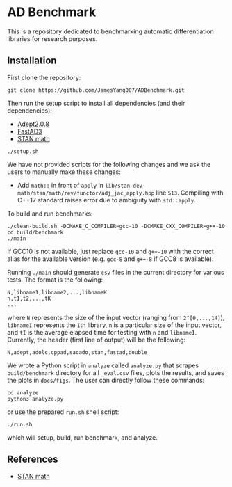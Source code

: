 # AD Benchmark

This is a repository dedicated to benchmarking automatic differentiation libraries for research purposes.

## Installation

First clone the repository:
```
git clone https://github.com/JamesYang007/ADBenchmark.git
```

Then run the setup script to install all dependencies (and their dependencies):
- [Adept2.0.8](http://www.met.reading.ac.uk/clouds/adept/)
- [FastAD3](https://github.com/JamesYang007/FastAD)
- [STAN math](https://github.com/stan-dev/math)

```
./setup.sh
```

We have not provided scripts for the following changes and we ask the users to manually make these changes:
- Add `math::` in front of `apply` in `lib/stan-dev-math/stan/math/rev/functor/adj_jac_apply.hpp` line `513`.
  Compiling with C++17 standard raises error due to ambiguity with `std::apply`.

To build and run benchmarks:
```
./clean-build.sh -DCMAKE_C_COMPILER=gcc-10 -DCMAKE_CXX_COMPILER=g++-10
cd build/benchmark
./main
```
If GCC10 is not available, just replace `gcc-10` and `g++-10` with the correct alias for the available version
(e.g. `gcc-8` and `g++-8` if GCC8 is available).

Running `./main` should generate `csv` files in the current directory for various tests.
The format is the following:
```
N,libname1,libname2,...,libnameK
n,t1,t2,...,tK
...
```
where `N` represents the size of the input vector (ranging from `2^[0,...,14]`),
`libnameI` represents the `I`th library,
`n` is a particular size of the input vector,
and `tI` is the average elapsed time for testing with `n` and `libnameI`.
Currently, the header (first line of output) will be the following:
```
N,adept,adolc,cppad,sacado,stan,fastad,double
```

We wrote a Python script in `analyze` called `analyze.py` that 
scrapes `build/benchmark` directory for all `_eval.csv` files,
plots the results, and saves the plots in `docs/figs`.
The user can directly follow these commands:
```
cd analyze
python3 analyze.py
```
or use the prepared `run.sh` shell script:
```
./run.sh
```
which will setup, build, run benchmark, and analyze.

## References
- [STAN math](https://arxiv.org/pdf/1509.07164.pdf)
